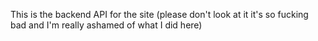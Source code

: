 This is the backend API for the site (please don't look at it it's so fucking bad and I'm really ashamed of what I did here)
